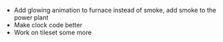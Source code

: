 - Add glowing animation to furnace instead of smoke, add smoke to the power plant
- Make clock code better
- Work on tileset some more